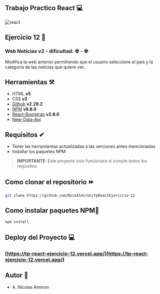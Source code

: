 ## Trabajo Practico React 💻

![react](https://encrypted-tbn0.gstatic.com/images?q=tbn:ANd9GcRE-HX6p9AzHLCaYoCUn8o5JxW39dydYdn8hg&usqp=CAU)

## Ejercicio 12 📝

### **Web Noticias** v2 - dificultad: ☢ - ☢

Modifica la web anterior permitiendo que el usuario seleccione el país y la
categoría de las noticias que quiere ver..

## Herramientas ⚒️

- HTML **v5**
- CSS **v3**
- [Github](https://github.com/) **v2.29.2**
- [NPM](https://www.npmjs.com/) **v9.8.0**
- [React-Bootstrap](https://react-bootstrap.github.io/) **v2.8.0**
- [New-Data-Api](https://newsdata.io/docs)

## Requisitos ✔

- Tener las herramientas actualizadas a las verciones antes mencionadas
- Installar los paquetes NPM

> **IMPORTANTE**: Este proyecto solo funcionara si cumple todos los requisitos.

## Como clonar el repositorio ⏩

```bash
git clone https://github.com/NicoAlmiron/tpReactEjercicio-12
```

## Como instalar paquetes NPM💼

```bash
npm install
```

## Deploy del Proyecto 💻

### **[https://tp-react-ejercicio-12.vercel.app/](https://tp-react-ejercicio-12.vercel.app/)**

## Autor 🧑

- A. Nicolas Almiron
